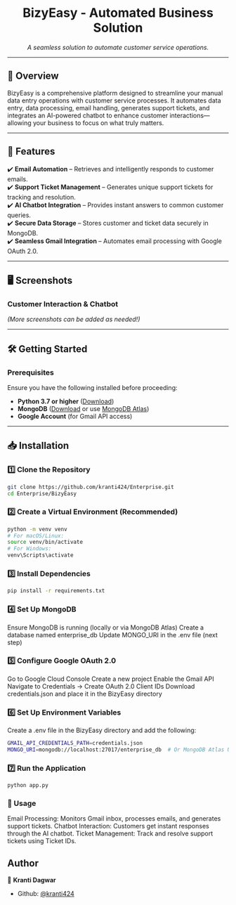 <h1 align="center">BizyEasy - Automated Business Solution</h1>

<p align="center"><em>A seamless solution to automate customer service operations.</em></p>

---

## 🚀 Overview

BizyEasy is a comprehensive platform designed to streamline your manual data entry operations with customer service processes. It automates data entry, data processing, email handling, generates support tickets, and integrates an AI-powered chatbot to enhance customer interactions—allowing your business to focus on what truly matters.

---

## 🌟 Features

✔️ **Email Automation** – Retrieves and intelligently responds to customer emails.  
✔️ **Support Ticket Management** – Generates unique support tickets for tracking and resolution.  
✔️ **AI Chatbot Integration** – Provides instant answers to common customer queries.  
✔️ **Secure Data Storage** – Stores customer and ticket data securely in MongoDB.  
✔️ **Seamless Gmail Integration** – Automates email processing with Google OAuth 2.0.  

---

## 🖥️ Screenshots

### Customer Interaction & Chatbot

*(More screenshots can be added as needed!)*

---

## 🛠️ Getting Started

### Prerequisites

Ensure you have the following installed before proceeding:

- **Python 3.7 or higher** ([Download](https://www.python.org/downloads/))
- **MongoDB** ([Download](https://www.mongodb.com/try/download/community) or use [MongoDB Atlas](https://www.mongodb.com/atlas))
- **Google Account** (for Gmail API access)

---

## 📥 Installation

### 1️⃣ Clone the Repository

```sh
git clone https://github.com/kranti424/Enterprise.git
cd Enterprise/BizyEasy
```
### 2️⃣ Create a Virtual Environment (Recommended)

```sh
python -m venv venv
# For macOS/Linux:
source venv/bin/activate
# For Windows:
venv\Scripts\activate
```
### 3️⃣ Install Dependencies
```sh
pip install -r requirements.txt
```
### 4️⃣ Set Up MongoDB
Ensure MongoDB is running (locally or via MongoDB Atlas)
Create a database named enterprise_db
Update MONGO_URI in the .env file (next step)

### 5️⃣ Configure Google OAuth 2.0
Go to Google Cloud Console
Create a new project
Enable the Gmail API
Navigate to Credentials → Create OAuth 2.0 Client IDs
Download credentials.json and place it in the BizyEasy directory

### 6️⃣ Set Up Environment Variables
Create a .env file in the BizyEasy directory and add the following:

```sh
GMAIL_API_CREDENTIALS_PATH=credentials.json
MONGO_URI=mongodb://localhost:27017/enterprise_db  # Or MongoDB Atlas URI
```
### 7️⃣ Run the Application
```sh
python app.py
```
### 📌 Usage
Email Processing: Monitors Gmail inbox, processes emails, and generates support tickets.
Chatbot Interaction: Customers get instant responses through the AI chatbot.
Ticket Management: Track and resolve support tickets using Ticket IDs.

## Author

👤 **Kranti Dagwar**

* Github: [@kranti424](https://github.com/kranti424)